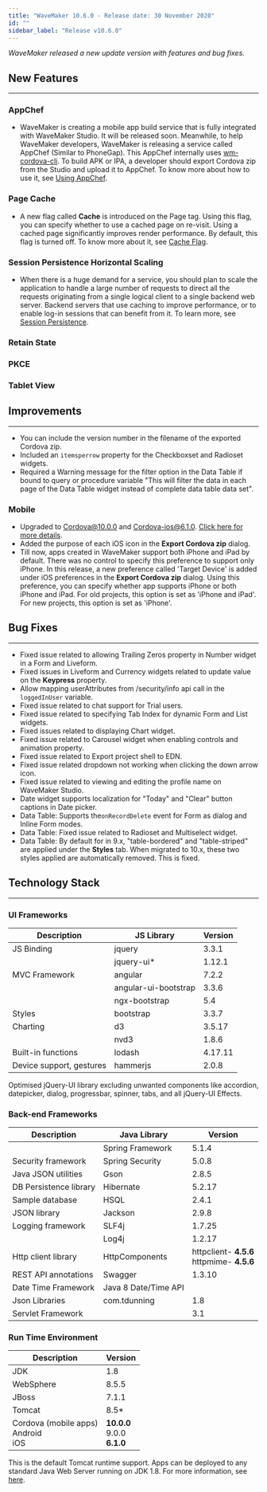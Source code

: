 ```yaml
---
title: "WaveMaker 10.6.0 - Release date: 30 November 2020"
id: ""
sidebar_label: "Release v10.6.0"
---
```

*WaveMaker released a new update version with features and bug fixes.*

## New Features

---

### AppChef

- WaveMaker is creating a mobile app build service that is fully integrated with WaveMaker Studio. It will be released soon. Meanwhile, to help WaveMaker developers, WaveMaker is releasing a service called AppChef (Similar to PhoneGap). This AppChef internally uses [wm-cordova-cli](/learn/hybrid-mobile/mobile-build-manual). To build APK or IPA, a developer should export Cordova zip from the Studio and upload it to AppChef. To know more about how to use it, see [Using AppChef](/learn/hybrid-mobile/mobile-build-appchef).

### Page Cache

- A new flag called **Cache** is introduced on the Page tag. Using this flag, you can specify whether to use a cached page on re-visit. Using a cached page significantly improves render performance. By default, this flag is turned off. To know more about it, see [Cache Flag](/learn/app-development/ui-design/page-concepts/page-cache).

### Session Persistence Horizontal Scaling

- When there is a huge demand for a service, you should plan to scale the application to handle a large number of requests to direct all the requests originating from a single logical client to a single backend web server. Backend servers that use caching to improve performance, or to enable log-in sessions that can benefit from it. To learn more, see [Session Persistence](/learn/app-development/app-security/session-persistence).


### Retain State


### PKCE


### Tablet View


## Improvements

---

- You can include the version number in the filename of the exported Cordova zip.
- Included an `itemsperrow` property for the Checkboxset and Radioset widgets.
- Required a Warning message for the filter option in the Data Table if bound to query or procedure variable "This will filter the data in each page of the Data Table widget instead of complete data table data set".

### Mobile

- Upgraded to Cordova@10.0.0 and Cordova-ios@6.1.0. [Click here for more details](/learn/blog/2020/11/26/cordova-10.0.0-upgrade).
- Added the purpose of each iOS icon in the **Export Cordova zip** dialog.
- Till now, apps created in WaveMaker support both iPhone and iPad by default. There was no control to specify this preference to support only iPhone. In this release, a new preference called 'Target Device' is added under iOS preferences in the **Export Cordova zip** dialog. Using this preference, you can specify whether app supports iPhone or both iPhone and iPad. For old projects, this option is set as 'iPhone and iPad'. For new projects, this option is set as 'iPhone'.

## Bug Fixes

---

- Fixed issue related to allowing Trailing Zeros property in Number widget in a Form and Liveform.
- Fixed issues in Liveform and Currency widgets related to update value on the **Keypress** property.
- Allow mapping userAttributes from /security/info api call in the `loggedInUser` variable.
- Fixed issue related to chat support for Trial users.
- Fixed issue related to specifying Tab Index for dynamic Form and List widgets.
- Fixed issues related to displaying Chart widget.
- Fixed issue related to Carousel widget when enabling controls and animation property.
- Fixed issue related to Export project shell to EDN.
- Fixed issue related dropdown not working when clicking the down arrow icon.
- Fixed issue related to viewing and editing the profile name on WaveMaker Studio.
- Date widget supports localization for "Today" and "Clear" button captions in Date picker.
- Data Table: Supports the`onRecordDelete` event for Form as dialog and Inline Form modes.
- Data Table: Fixed issue related to Radioset and Multiselect widget.
- Data Table: By default for in 9.x, "table-bordered" and "table-striped" are applied under the **Styles** tab. When migrated to 10.x, these two styles applied are automatically removed. This is fixed.

## Technology Stack

---

### UI Frameworks

| Description | JS Library | Version |
| --- | --- | --- |
| JS Binding | jquery | 3.3.1 |
|  | jquery-ui* | 1.12.1 |
| MVC Framework | angular | 7.2.2 |
|  | angular-ui-bootstrap | 3.3.6 |
|  | ngx-bootstrap | 5.4|
| Styles | bootstrap | 3.3.7 |
| Charting | d3 | 3.5.17 |
|  | nvd3 | 1.8.6 |
| Built-in functions | lodash | 4.17.11 |
| Device support, gestures | hammerjs | 2.0.8 |

Optimised jQuery-UI library excluding unwanted components like accordion, datepicker, dialog, progressbar, spinner, tabs, and all jQuery-UI Effects.

### Back-end Frameworks

| Description | Java Library | Version |
| --- | --- | --- |
|  | Spring Framework |5.1.4 |
| Security framework | Spring Security | 5.0.8 |
| Java JSON utilities | Gson |2.8.5 |
| DB Persistence library | Hibernate |5.2.17 |
| Sample database | HSQL |2.4.1 |
| JSON library | Jackson |2.9.8 |
| Logging framework | SLF4j |1.7.25 |
|  | Log4j | 1.2.17 |
| Http client library | HttpComponents |httpclient- **4.5.6** <br> httpmime- **4.5.6** |
| REST API annotations | Swagger | 1.3.10 |
| Date Time Framework | Java 8 Date/Time API |  |
| Json Libraries | com.tdunning |  1.8 |
| Servlet Framework |  | 3.1 |

### Run Time Environment

| Description | Version |
| --- | --- |
| JDK | 1.8 |
| WebSphere | 8.5.5 |
| JBoss | 7.1.1 |
| Tomcat | 8.5* |
| Cordova (mobile apps) <br> Android <br> iOS | **10.0.0** <br> 9.0.0  <br> **6.1.0** |


This is the default Tomcat runtime support. Apps can be deployed to any standard Java Web Server running on JDK 1.8. For more information, see [here](/learn/app-development/deployment/deployment-web-server).
